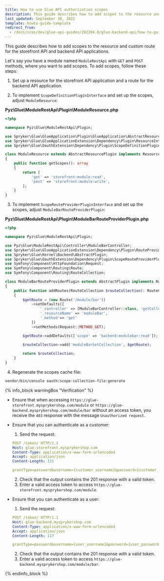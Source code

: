 ```yaml
---
title: How to use Glue API authorization scopes
description: This guide describes how to add scopes to the resource and custom route for the storefront API and backend API applications
last_updated: September 30, 2022
template: howto-guide-template
redirect_from:
  - /docs/scos/dev/glue-api-guides/202204.0/glue-backend-api/how-to-guides/authorization-scopes.html
---
```


This guide describes how to add scopes to the resource and custom route for the storefront API and backend API applications.

Let's say you have a module named `ModuleRestApi` with `GET` and `POST` methods, where you want to add scopes. To add scopes, follow these steps:

1. Set up a resource for the storefront API application and a route for the backend API application.

2. To implement `ScopeDefinitionPluginInterface` and set up the scopes, adjust `ModuleResource`:

**Pyz\Glue\ModuleRestApi\Plugin\ModuleResource.php**

```php
<?php

namespace Pyz\Glue\ModuleRestApi\Plugin;

use Spryker\Glue\GlueApplication\Plugin\GlueApplication\AbstractResourcePlugin;
use Spryker\Glue\GlueApplicationExtension\Dependency\Plugin\ResourceInterface;
use Spryker\Glue\OauthExtension\Dependency\Plugin\ScopeDefinitionPluginInterface;

class ModuleResource extends AbstractResourcePlugin implements ResourceInterface, ScopeDefinitionPluginInterface
{
    public function getScopes(): array
    {
        return [
            'get' => 'storefront:module:read',
            'post' => 'storefront:module:write',
        ];
    }
}
```

3. To implement `ScopeRouteProviderPluginInterface` and set up the scopes, adjust `ModuleBarRouteProviderPlugin`:

**Pyz\Glue\ModuleRestApi\Plugin\ModuleBarRouteProviderPlugin.php**
   
```php
<?php

namespace Pyz\Glue\ModuleRestApi\Plugin;

use Pyz\Glue\ModuleRestApi\Controller\ModuleBarController;
use Spryker\Glue\GlueApplicationExtension\Dependency\Plugin\RouteProviderPluginInterface;
use Spryker\Glue\Kernel\Backend\AbstractPlugin;
use Spryker\Glue\OauthExtension\Dependency\Plugin\ScopeRouteProviderPluginInterface;
use Symfony\Component\HttpFoundation\Request;
use Symfony\Component\Routing\Route;
use Symfony\Component\Routing\RouteCollection;

class ModuleBarRouteProviderPlugin extends AbstractPlugin implements RouteProviderPluginInterface, ScopeRouteProviderPluginInterface
{
    public function addRoutes(RouteCollection $routeCollection): RouteCollection
    {
        $getRoute = (new Route('/module/bar'))
            ->setDefaults([
                '_controller' => [ModuleBarController::class, 'getCollectionAction'],
                '_resourceName' => 'moduleBar',
                '_method'=> 'get'
            ])
            ->setMethods(Request::METHOD_GET);

        $getRoute->addDefaults(['scope' => 'backend:modulebar:read']);

        $routeCollection->add('moduleBarGetCollection', $getRoute);
        
        return $routeCollection;
    }
}
```

4. Regenerate the scopes cache file:

```bash
vendor/bin/console oauth:scope-collection-file:generate
```

{% info_block warningBox "Verification" %}

* Ensure that when accessing `https://glue-storefront.mysprykershop.com/module` or `https://glue-backend.mysprykershop.com/module/bar` without an access token, you receive the `403` response with the message `Unauthorized request`.

* Ensure that you can authenticate as a customer:
   1. Send the request:

    ```yaml
    POST /token/ HTTP/1.1
    Host: glue-storefront.mysprykershop.com
    Content-Type: application/x-www-form-urlencoded
    Accept: application/json
    Content-Length: 131

    grantType=password&username={customer_username}&password={customer_password}&scope=storefront%3module%3read%20storefront%3modulebar%3read
    ```

   2. Check that the output contains the 201 response with a valid token.
   3. Enter a valid access token to access `https://glue-storefront.mysprykershop.com/module`.

* Ensure that you can authenticate as a user:
   1. Send the request:

    ```yaml
    POST /token/ HTTP/1.1
    Host: glue-backend.mysprykershop.com
    Content-Type: application/x-www-form-urlencoded
    Accept: application/json
    Content-Length: 117

    grantType=password&username={user_username}&password={user_password}&scope=backend%3module%3read%20backend%3modulebar%3read
    ```

   2. Check that the output contains the 201 response with a valid token.
   3. Enter a valid access token to access `https://glue-backend.mysprykershop.com/module/bar`.

{% endinfo_block %}
